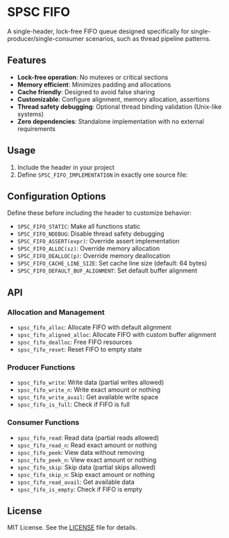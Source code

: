 # SPSC FIFO

A single-header, lock-free FIFO queue designed specifically for single-producer/single-consumer scenarios, such as thread pipeline patterns.

## Features

- **Lock-free operation**: No mutexes or critical sections
- **Memory efficient**: Minimizes padding and allocations
- **Cache friendly**: Designed to avoid false sharing
- **Customizable**: Configure alignment, memory allocation, assertions
- **Thread safety debugging**: Optional thread binding validation (Unix-like systems)
- **Zero dependencies**: Standalone implementation with no external requirements

## Usage

1. Include the header in your project
2. Define `SPSC_FIFO_IMPLEMENTATION` in exactly one source file:

## Configuration Options

Define these before including the header to customize behavior:

- `SPSC_FIFO_STATIC`: Make all functions static
- `SPSC_FIFO_NDEBUG`: Disable thread safety debugging
- `SPSC_FIFO_ASSERT(expr)`: Override assert implementation
- `SPSC_FIFO_ALLOC(sz)`: Override memory allocation
- `SPSC_FIFO_DEALLOC(p)`: Override memory deallocation
- `SPSC_FIFO_CACHE_LINE_SIZE`: Set cache line size (default: 64 bytes)
- `SPSC_FIFO_DEFAULT_BUF_ALIGNMENT`: Set default buffer alignment

## API

### Allocation and Management

- `spsc_fifo_alloc`: Allocate FIFO with default alignment
- `spsc_fifo_aligned_alloc`: Allocate FIFO with custom buffer alignment
- `spsc_fifo_dealloc`: Free FIFO resources
- `spsc_fifo_reset`: Reset FIFO to empty state

### Producer Functions

- `spsc_fifo_write`: Write data (partial writes allowed)
- `spsc_fifo_write_n`: Write exact amount or nothing
- `spsc_fifo_write_avail`: Get available write space
- `spsc_fifo_is_full`: Check if FIFO is full

### Consumer Functions

- `spsc_fifo_read`: Read data (partial reads allowed)
- `spsc_fifo_read_n`: Read exact amount or nothing
- `spsc_fifo_peek`: View data without removing
- `spsc_fifo_peek_n`: View exact amount or nothing
- `spsc_fifo_skip`: Skip data (partial skips allowed)
- `spsc_fifo_skip_n`: Skip exact amount or nothing
- `spsc_fifo_read_avail`: Get available data
- `spsc_fifo_is_empty`: Check if FIFO is empty

## License

MIT License. See the [LICENSE](./LICENSE) file for details.